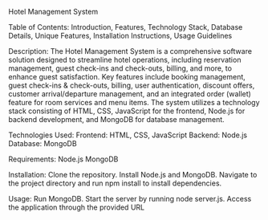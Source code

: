 Hotel Management System

Table of Contents:
Introduction,
Features,
Technology Stack,
Database Details,
Unique Features,
Installation Instructions,
Usage Guidelines

Description: The Hotel Management System is a comprehensive software solution designed to streamline hotel operations, including reservation management, guest check-ins and check-outs, billing, and more, to enhance guest satisfaction. Key features include booking management, guest check-ins & check-outs, billing, user authentication, discount offers, customer arrival/departure management, and an integrated order (wallet) feature for room services and menu items. The system utilizes a technology stack consisting of HTML, CSS, JavaScript for the frontend, Node.js for backend development, and MongoDB for database management.

Technologies Used: Frontend: HTML, CSS, JavaScript Backend: Node.js Database: MongoDB

Requirements:
Node.js
MongoDB

Installation:
Clone the repository.
Install Node.js and MongoDB.
Navigate to the project directory and run npm install to install dependencies.

Usage:
Run MongoDB.
Start the server by running node server.js.
Access the application through the provided URL
